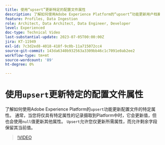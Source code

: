 ```yaml
---
title: 使用“upsert”更新特定的配置文件属性
description: 了解如何使用Adobe Experience Platform的“upsert”功能更新用户档案的特定属性。
feature: Profiles, Data Ingestion
role: Architect, Data Architect, Data Engineer, Developer
level: Experienced
doc-type: Technical Video
last-substantial-update: 2023-07-05T00:00:00Z
jira: KT-11949
exl-id: 7c3d2ed8-4018-418f-9c0b-11a715072cc4
source-git-commit: 143da6340b932563a3309bb46c1c7091e0ab2ee2
workflow-type: tm+mt
source-wordcount: '89'
ht-degree: 0%

---
```


# 使用`upsert`更新特定的配置文件属性

了解如何使用Adobe Experience Platform的`upsert`功能更新配置文件的特定属性。 通常，当您将仅具有特定属性的记录摄取到Platform中时，它会更新值，但也会使用`null`值更新其他属性。 `Upsert`允许您仅更新所需属性，而允许剩余字段保留其当前值。

>[!VIDEO](https://video.tv.adobe.com/v/3416133/?learn=on)
